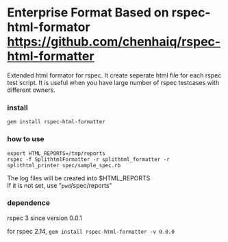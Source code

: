 Enterprise Format
Based on  rspec-html-formator
https://github.com/chenhaiq/rspec-html-formatter
===================

Extended html formator for rspec. It create seperate html file for each rspec test script.
It is useful when you have large number of rspec testcases with different owners.

### install
`gem install rspec-html-formatter`

### how to use
```
export HTML_REPORTS=/tmp/reports
rspec -f SplithtmlFormatter -r splithtml_formatter -r splithtml_printer spec/sample_spec.rb 
```
The log files will be created into $HTML_REPORTS  
If it is not set, use "`pwd`/spec/reports"

### dependence
rspec 3 since version 0.0.1

for rspec 2.14, `gem install rspec-html-formatter -v 0.0.0`
